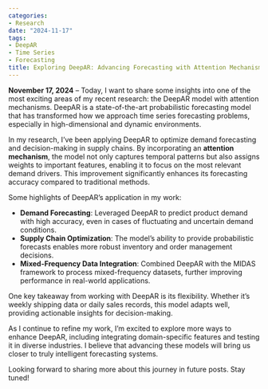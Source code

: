 ```yaml
---
categories:
- Research
date: "2024-11-17"
tags:
- DeepAR
- Time Series
- Forecasting
title: Exploring DeepAR: Advancing Forecasting with Attention Mechanisms
---
```


**November 17, 2024** – Today, I want to share some insights into one of the most exciting areas of my recent research: the DeepAR model with attention mechanisms. DeepAR is a state-of-the-art probabilistic forecasting model that has transformed how we approach time series forecasting problems, especially in high-dimensional and dynamic environments.

In my research, I’ve been applying DeepAR to optimize demand forecasting and decision-making in supply chains. By incorporating an **attention mechanism**, the model not only captures temporal patterns but also assigns weights to important features, enabling it to focus on the most relevant demand drivers. This improvement significantly enhances its forecasting accuracy compared to traditional methods.

Some highlights of DeepAR’s application in my work:
- **Demand Forecasting**: Leveraged DeepAR to predict product demand with high accuracy, even in cases of fluctuating and uncertain demand conditions.
- **Supply Chain Optimization**: The model’s ability to provide probabilistic forecasts enables more robust inventory and order management decisions.
- **Mixed-Frequency Data Integration**: Combined DeepAR with the MIDAS framework to process mixed-frequency datasets, further improving performance in real-world applications.

One key takeaway from working with DeepAR is its flexibility. Whether it’s weekly shipping data or daily sales records, this model adapts well, providing actionable insights for decision-making.

As I continue to refine my work, I’m excited to explore more ways to enhance DeepAR, including integrating domain-specific features and testing it in diverse industries. I believe that advancing these models will bring us closer to truly intelligent forecasting systems.

Looking forward to sharing more about this journey in future posts. Stay tuned!
